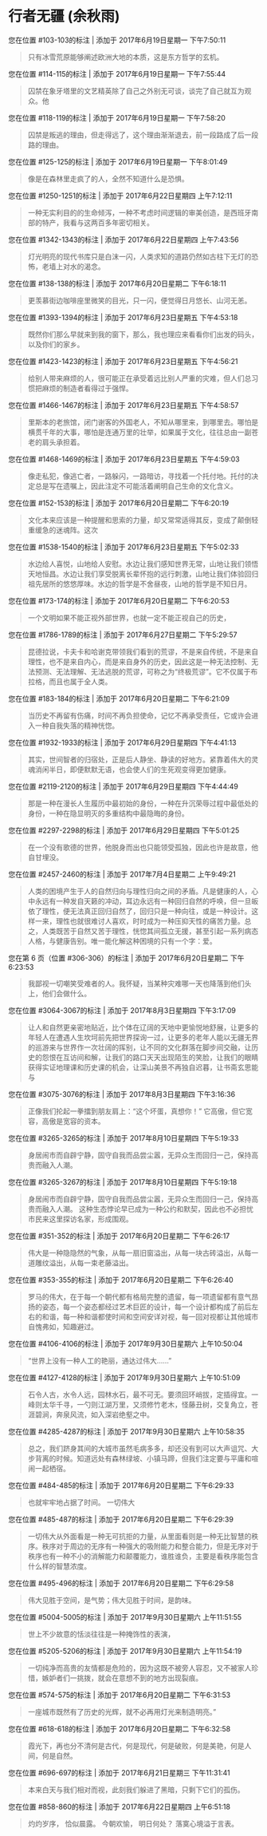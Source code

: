 # 行者无疆 (余秋雨)

您在位置 #103-103的标注 | 添加于 2017年6月19日星期一 下午7:50:11

>只有冰雪荒原能够阐述欧洲大地的本质，这是东方哲学的玄机。

您在位置 #114-115的标注 | 添加于 2017年6月19日星期一 下午7:55:44

>囚禁在象牙塔里的文艺精英除了自己之外别无可谈，谈完了自己就互为观众。他

您在位置 #118-119的标注 | 添加于 2017年6月19日星期一 下午7:58:20

>囚禁是叛逃的理由，但走得远了，这个理由渐渐退去，前一段路成了后一段路的理由。

您在位置 #125-125的标注 | 添加于 2017年6月19日星期一 下午8:01:49

>像是在森林里走疯了的人，全然不知道什么是恐惧。

您在位置 #1250-1251的标注 | 添加于 2017年6月22日星期四 上午7:12:11

>一种无实利目的的生命倾泻，一种不考虑时间逻辑的审美创造，是西班牙南部的特产，我看与这两百多年密切相关。

您在位置 #1342-1343的标注 | 添加于 2017年6月22日星期四 上午7:43:56

>灯光明亮的现代书库只是白沫一闪，人类求知的道路仍然如古柱下无灯的恐怖，老墙上对水的渴念。

您在位置 #138-138的标注 | 添加于 2017年6月20日星期二 下午6:18:11

>更羡慕街边咖啡座里微笑的目光，只一闪，便觉得日月悠长、山河无恙。

您在位置 #1393-1394的标注 | 添加于 2017年6月23日星期五 下午4:53:18

>既然你们那么早就来到我的窗下，那么，我也理应来看看你们出发的码头，以及你们的家乡。

您在位置 #1423-1423的标注 | 添加于 2017年6月23日星期五 下午4:56:21

>给别人带来麻烦的人，很可能正在承受着远比别人严重的灾难，但人们总习惯把麻烦的制造者看得过于强悍。

您在位置 #1466-1467的标注 | 添加于 2017年6月23日星期五 下午4:58:57

>里斯本的老旅馆，闭门谢客的外国老人，不知从哪里来，到哪里去。哪怕是横贯千年的大事，哪怕是连通万里的壮举，如果属于文化，往往总由一副苍老的肩头承担着。

您在位置 #1468-1469的标注 | 添加于 2017年6月23日星期五 下午4:59:03

>像走私犯，像逃亡者，一路躲闪，一路暗访，寻找着一个托付地。托付的决定总是写在遗嘱上，因此注定不可能活着阐明自己生命的文化含义。

您在位置 #152-153的标注 | 添加于 2017年6月20日星期二 下午6:20:19

>文化本来应该是一种提醒和思索的力量，却又常常适得其反，变成了颠倒轻重缓急的迷魂阵。这次

您在位置 #1538-1540的标注 | 添加于 2017年6月23日星期五 下午5:02:33

>水边给人喜悦，山地给人安慰。水边让我们感知世界无常，山地让我们领悟天地恒昌。水边让我们享受脱离长辈怀抱的远行刺激，山地让我们体验回归祖先居所的悠悠厚味。水边的哲学是不舍昼夜，山地的哲学是不知日月。

您在位置 #173-174的标注 | 添加于 2017年6月20日星期二 下午6:20:53

>一个文明如果不能正视外部世界，也就一定不能正视自己的历史，

您在位置 #1786-1789的标注 | 添加于 2017年6月27日星期二 下午5:29:57

>昆德拉说，卡夫卡和哈谢克带领我们看到的荒谬，不是来自传统，不是来自理性，也不是来自内心，而是来自身外的历史，因此这是一种无法控制、无法预测、无法理解、无法逃脱的荒谬，可称之为“终极荒谬”。它不仅属于布拉格，而且也属于全人类。

您在位置 #183-184的标注 | 添加于 2017年6月20日星期二 下午6:21:09

>当历史不再留有伤痛，时间不再负担使命，记忆不再承受责任，它或许会进入一种自我失落的精神恍惚。

您在位置 #1932-1933的标注 | 添加于 2017年6月29日星期四 下午4:41:13

>其实，世间智者的归宿处，正是后人静坐、静读的好地方。紧靠着伟大的灵魂消闲半日，即便默默无语，也会使人们的生死观变得更加健康。

您在位置 #2119-2120的标注 | 添加于 2017年6月29日星期四 下午4:44:49

>那是一种在漫长人生履历中最初始的身份，一种在升沉荣辱过程中最低处的身份，一种在隐显明灭的多重结构中最隐晦的身份。

您在位置 #2297-2298的标注 | 添加于 2017年6月29日星期四 下午5:01:25

>在一个没有歌德的世界，他脱身而出也只能领受孤独，因此也许是故意，他自甘埋没。

您在位置 #2457-2460的标注 | 添加于 2017年7月4日星期二 上午9:49:21

>人类的困境产生于人的自然归向与理性归向之间的矛盾。凡是健康的人，心中永远有一种发自天籁的冲动，耳边永远有一种回归自然的呼唤，但一旦皈依了理性，便无法真正回归自然了，回归只是一种向往，或是一种设计。这样一来，理性也就很难讨人喜欢，时时成为一种压抑天性的痛苦力量。总之，人类既苦于自然又苦于理性，恍惚其间孤立无援，甚至引起一系列病态人格，与健康告别。唯一能化解这种困境的只有一个字：爱。

您在第 6 页（位置 #306-306）的标注 | 添加于 2017年6月20日星期二 下午6:23:53

>我鄙视一切嘲笑受难者的人。我怀疑，当某种灾难哪一天也降落到他们头上，他们会做什么。

您在位置 #3064-3067的标注 | 添加于 2017年8月3日星期四 下午3:17:09

>让人和自然更亲密地贴近，比个体在辽阔的天地中更愉悦地舒展，让更多的年轻人在遭遇人生坎坷前先把世界探询一过，让更多的老年人能以无疆无界的巡游来与世界作一次壮阔的挥别，让不同的文化群落在脚步间交融，让历史的怨恨在互访间和解，让我们的路口天天出现陌生的笑脸，让我们的眼睛获得实证地理课和历史课的机会，让深山美景不再独自迟暮，让书斋玄思能与

您在位置 #3075-3076的标注 | 添加于 2017年8月3日星期四 下午3:16:36

>正像我们抡起一拳擂到朋友肩上：“这个坏蛋，真想你！” 它高傲，但它宽容，高傲是宽容的资本。

您在位置 #3265-3265的标注 | 添加于 2017年8月10日星期四 下午5:19:33

>身居闹市而自辟宁静，固守自我而品尝尘嚣，无异众生而回归一己，保持高贵而融入人潮。

您在位置 #3265-3267的标注 | 添加于 2017年8月10日星期四 下午5:19:18

>身居闹市而自辟宁静，固守自我而品尝尘嚣，无异众生而回归一己，保持高贵而融入人潮。 这种生态悖论早已成为一种公约和默契，因此也不必担忧市民来这里探访名家，形成围观。

您在位置 #351-352的标注 | 添加于 2017年6月20日星期二 下午6:26:17

>伟大是一种隐隐然的气象，从每一扇旧窗溢出，从每一块古砖溢出，从每一道雕纹溢出，从每一束老藤溢出。

您在位置 #353-355的标注 | 添加于 2017年6月20日星期二 下午6:26:40

>罗马的伟大，在于每一个朝代都有格局完整的遗留，每一项遗留都有意气昂扬的姿态，每一个姿态都经过艺术巨匠的设计，每一个设计都构成了前后左右的和谐，每一种和谐都使时间和空间安详对视，每一回对视都让其他城市自愧弗如，知趣避过。

您在位置 #4106-4106的标注 | 添加于 2017年9月30日星期六 上午10:50:04

>“世界上没有一种人工的艳丽，通达过伟大……”

您在位置 #4127-4128的标注 | 添加于 2017年9月30日星期六 上午10:51:09

>石令人古，水令人远，园林水石，最不可无。要须回环峭拔，定插得宜。一峰则太华千寻，一勺则江湖万里，又须修竹老木，怪藤丑树，交复角立，苍涯碧涧，奔泉风流，如入深岩绝壑之中。

您在位置 #4285-4287的标注 | 添加于 2017年9月30日星期六 上午10:58:35

>总之，我们跻身其间的大城市虽然毛病多多，却还没有到可以大声诅咒、大步背离的时候。知道远处有森林绿坡、小镇马蹄，但我们注定要与平庸和喧闹一起栖宿。

您在位置 #484-485的标注 | 添加于 2017年6月20日星期二 下午6:29:33

>也就牢牢地占据了时间。 一切伟大

您在位置 #485-487的标注 | 添加于 2017年6月20日星期二 下午6:29:39

>一切伟大从外面看是一种无可抗拒的力量，从里面看则是一种无比智慧的秩序。秩序对于周边的无序有一种强大的吸附能力和整合能力，但是无序对于秩序也有一种不小的消解能力和颠覆能力，谁胜谁负，主要是看秩序能包含什么样的智慧浓度。

您在位置 #495-496的标注 | 添加于 2017年6月20日星期二 下午6:29:58

>伟大见胜于空间，是气势；伟大见胜于时间，是韵味。

您在位置 #5004-5005的标注 | 添加于 2017年9月30日星期六 上午11:51:55

>世上不少故意的恬淡往往是一种掩饰性的表演，

您在位置 #5205-5206的标注 | 添加于 2017年9月30日星期六 上午11:54:19

>一切纯净而高贵的友情都是危险的，因为这既不被旁人容忍，又不被家人珍惜，嫉妒者们一挑拨，就会在意想不到的地方出现裂痕。

您在位置 #574-575的标注 | 添加于 2017年6月20日星期二 下午6:31:53

>一座城市既然有了历史的光辉，就不必再用灯光来制造明亮。”

您在位置 #618-618的标注 | 添加于 2017年6月20日星期二 下午6:32:58

>霞光下，再也分不清何是古代，何是现代，何是破败，何是美艳，何是人间，何是自然。

您在位置 #696-697的标注 | 添加于 2017年6月21日星期三 下午11:31:41

>本来白天与我们相对而视，此刻我们躲进了黑暗，只剩下它们的孤伤。

您在位置 #858-860的标注 | 添加于 2017年6月22日星期四 上午6:51:18

>灼灼岁序， 恰似晨露。 今朝欢愉， 明日何处？ 落寞心境溢于言表。
